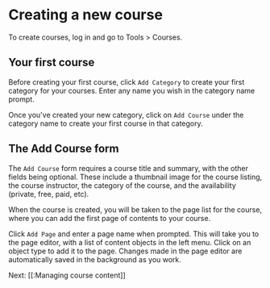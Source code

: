 # Creating a new course

To create courses, log in and go to Tools > Courses.

## Your first course

Before creating your first course, click `Add Category` to create your first category for your courses. Enter any name you wish in the category name prompt.

Once you've created your new category, click on `Add Course` under the category name to create your first course in that category.

## The Add Course form

The `Add Course` form requires a course title and summary, with the other fields being optional. These include a thumbnail image for the course listing, the course instructor, the category of the course, and the availability (private, free, paid, etc).

When the course is created, you will be taken to the page list for the course, where you can add the first page of contents to your course.

Click `Add Page` and enter a page name when prompted. This will take you to the page editor, with a list of content objects in the left menu. Click on an object type to add it to the page. Changes made in the page editor are automatically saved in the background as you work.

Next: [[:Managing course content]]